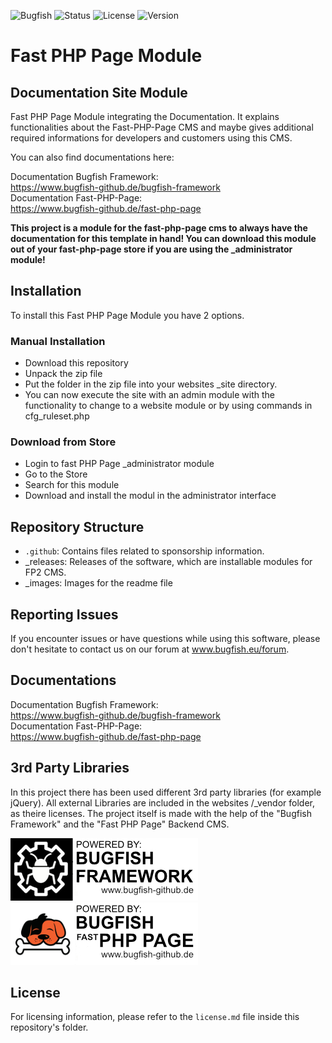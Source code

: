 ![Bugfish](https://img.shields.io/badge/Bugfish-FP2_Module-orange)
![Status](https://img.shields.io/badge/Status-Finished-green)
![License](https://img.shields.io/badge/License-GPLv3-black)
![Version](https://img.shields.io/badge/Version-2.212-white)

# Fast PHP Page Module
## Documentation Site Module

 Fast PHP Page Module integrating the Documentation. It explains functionalities about the Fast-PHP-Page CMS and maybe gives additional required informations for developers and customers using this CMS. 
 
 You can also find documentations here:
 
Documentation Bugfish Framework:  
https://www.bugfish-github.de/bugfish-framework  
Documentation Fast-PHP-Page:  
https://www.bugfish-github.de/fast-php-page    

**This project is a module for the fast-php-page cms to always have the documentation for this template in hand! You can download this module out of your fast-php-page store if you are using the _administrator module!**

## Installation
To install this Fast PHP Page Module you have 2 options.

### Manual Installation
- Download this repository
- Unpack the zip file
- Put the folder in the zip file into your websites _site directory.
- You can now execute the site with an admin module with the functionality to change to a website module or by using commands in cfg_ruleset.php

### Download from Store
- Login to fast PHP Page _administrator module
- Go to the Store
- Search for this module
- Download and install the modul in the administrator interface

## Repository Structure
- `.github`: Contains files related to sponsorship information.
- _releases: Releases of the software, which are installable modules for FP2 CMS.
- _images: Images for the readme file

## Reporting Issues
If you encounter issues or have questions while using this software, please don't hesitate to contact us on our forum at www.bugfish.eu/forum.

## Documentations
Documentation Bugfish Framework:  
https://www.bugfish-github.de/bugfish-framework  
Documentation Fast-PHP-Page:  
https://www.bugfish-github.de/fast-php-page    

## 3rd Party Libraries
In this project there has been used different 3rd party libraries (for example jQuery). All external Libraries are included in the websites /_vendor folder, as theire licenses. The project itself is made with the help of the "Bugfish Framework" and the "Fast PHP Page" Backend CMS.

![Bugfish Framework](./_images/bugfish-framework-banner.jpg) 
![Bugfish FP² Banner](./_images/bugfish-fp2-banner.jpg)

## License

For licensing information, please refer to the `license.md` file inside this repository's folder.